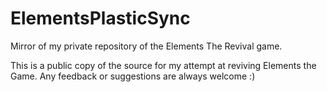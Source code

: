 # ElementsPlasticSync
Mirror of my private repository of the Elements The Revival game. 

This is a public copy of the source for my attempt at reviving Elements the Game. Any feedback or suggestions are always welcome :)
